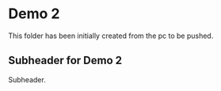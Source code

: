 # Demo 2

This folder has been initially created from the pc to be pushed.

## Subheader for Demo 2

Subheader.